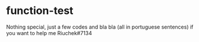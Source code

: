 # function-test
Nothing special, just a few codes and bla bla (all in portuguese sentences)
if you want to help me Riuchek#7134
